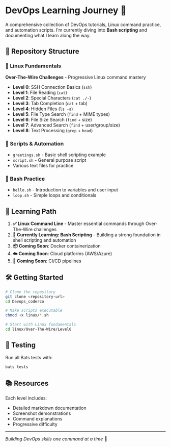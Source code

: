 # DevOps Learning Journey 🚀

A comprehensive collection of DevOps tutorials, Linux command practice, and automation scripts.
I'm currently diving into **Bash scripting** and documenting what I learn along the way.

## 📁 Repository Structure

### 🐧 Linux Fundamentals
**Over-The-Wire Challenges** - Progressive Linux command mastery
- **Level 0**: SSH Connection Basics (`ssh`)
- **Level 1**: File Reading (`cat`)
- **Level 2**: Special Characters (`cat ./-`)
- **Level 3**: Tab Completion (`cat` + tab)
- **Level 4**: Hidden Files (`ls -a`)
- **Level 5**: File Type Search (`find` + MIME types)
- **Level 6**: File Size Search (`find` + size)
- **Level 7**: Advanced Search (`find` + user/group/size)
- **Level 8**: Text Processing (`grep` + `head`)

### 🔧 Scripts & Automation
- `greetings.sh` - Basic shell scripting example
- `script.sh` - General purpose script
- Various text files for practice

### 🐚 Bash Practice
- `hello.sh` - Introduction to variables and user input
- `loop.sh` - Simple loops and conditionals

## 🎯 Learning Path

1. **✅ Linux Command Line** - Master essential commands through Over-The-Wire challenges
2. **🐚 Currently Learning: Bash Scripting** - Building a strong foundation in shell scripting and automation
3. **📦 Coming Soon**: Docker containerization
4. **☁️ Coming Soon**: Cloud platforms (AWS/Azure)
5. **🔄 Coming Soon**: CI/CD pipelines

## 🛠️ Getting Started

```bash
# Clone the repository
git clone <repository-url>
cd Devops_coderco

# Make scripts executable
chmod +x linux/*.sh

# Start with Linux fundamentals
cd linux/Over-The-Wire/Level0
```

## 🧪 Testing

Run all Bats tests with:

```bash
bats tests
```

## 📚 Resources

Each level includes:
- Detailed markdown documentation
- Screenshot demonstrations
- Command explanations
- Progressive difficulty

---
*Building DevOps skills one command at a time* 💪
